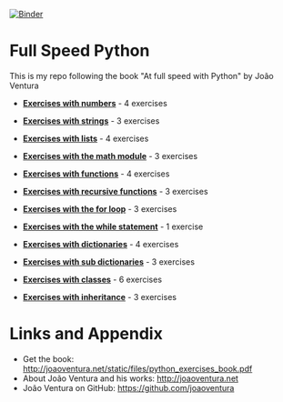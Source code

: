 [![Binder](https://mybinder.org/badge_logo.svg)](https://mybinder.org/v2/gh/nihathalici/Full-Speed-Python/HEAD)

# Full Speed Python
This is my repo following the book "At full speed with Python" by João Ventura

* **[Exercises with numbers](https://github.com/nihathalici/Full-Speed-Python/blob/main/notebooks/C01-Exercises-with-numbers.ipynb)** - 4 exercises

* **[Exercises with strings](https://github.com/nihathalici/Full-Speed-Python/blob/main/notebooks/C02-Exercises-with-strings.ipynb)** - 3 exercises

* **[Exercises with lists](https://github.com/nihathalici/Full-Speed-Python/blob/main/notebooks/C03-Exercises-with-lists.ipynb)** - 4 exercises

* **[Exercises with the math module](https://github.com/nihathalici/Full-Speed-Python/blob/main/notebooks/C04-Exercises-with-the-math-module.ipynb)** - 3 exercises

* **[Exercises with functions](https://github.com/nihathalici/Full-Speed-Python/blob/main/notebooks/C05-Exercises-with-functions.ipynb)** - 4 exercises

* **[Exercises with recursive functions](https://github.com/nihathalici/Full-Speed-Python/blob/main/notebooks/C06-Exercises-with-recursive-functions.ipynb)** - 3 exercises

* **[Exercises with the for loop](https://github.com/nihathalici/Full-Speed-Python/blob/main/notebooks/C07-Exercises-with-the-for-loop.ipynb)** - 3 exercises

* **[Exercises with the while statement](https://github.com/nihathalici/Full-Speed-Python/tree/main/C08-Exercises-with-the-while-statement)** - 1 exercise

* **[Exercises with dictionaries](https://github.com/nihathalici/Full-Speed-Python/blob/main/notebooks/C09-Exercises-with-dictionaries.ipynb)** - 4 exercises

* **[Exercises with sub dictionaries](https://github.com/nihathalici/Full-Speed-Python/tree/main/C10-Exercises-with-sub-dictionaries)** - 3 exercises

* **[Exercises with classes](https://github.com/nihathalici/Full-Speed-Python/tree/main/C11-Exercises-with-classes)** - 6 exercises

* **[Exercises with inheritance](https://github.com/nihathalici/Full-Speed-Python/tree/main/C12-Exercises-with-inheritance)** - 3 exercises


Links and Appendix
========================================================

- Get the book: http://joaoventura.net/static/files/python_exercises_book.pdf
- About João Ventura and his works: http://joaoventura.net
- João Ventura on GitHub: https://github.com/joaoventura
